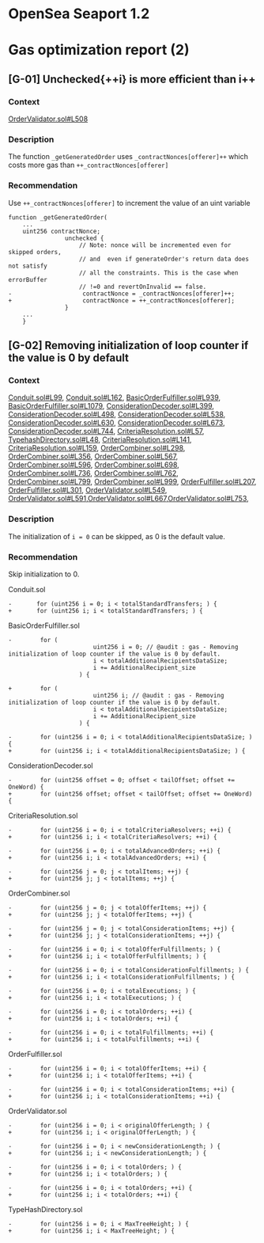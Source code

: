 # OpenSea Seaport 1.2
# Gas optimization report (2)
## [G-01] Unchecked{++i} is more efficient than i++
### Context
[OrderValidator.sol#L508](https://github.com/ProjectOpenSea/seaport/blob/5de7302bc773d9821ba4759e47fc981680911ea0/contracts/lib/OrderValidator.sol#L508)
### Description
The function `_getGeneratedOrder` uses `_contractNonces[offerer]++` which costs more gas than `++_contractNonces[offerer]`
### Recommendation
Use `++_contractNonces[offerer]` to increment the value of an uint variable
```solidity
function _getGeneratedOrder(
    ...
    uint256 contractNonce;
                unchecked {
                    // Note: nonce will be incremented even for skipped orders,
                    // and  even if generateOrder's return data does not satisfy
                    // all the constraints. This is the case when errorBuffer
                    // !=0 and revertOnInvalid == false.
-                    contractNonce = _contractNonces[offerer]++;
+                    contractNonce = ++_contractNonces[offerer];
                }
    ...
    }
```
## [G-02] Removing initialization of loop counter if the value is 0 by default
### Context
[Conduit.sol#L99](https://github.com/ProjectOpenSea/seaport/blob/5de7302bc773d9821ba4759e47fc981680911ea0/contracts/conduit/Conduit.sol#L99), [Conduit.sol#L162](https://github.com/ProjectOpenSea/seaport/blob/5de7302bc773d9821ba4759e47fc981680911ea0/contracts/conduit/Conduit.sol#L162), [BasicOrderFulfiller.sol#L939](https://github.com/ProjectOpenSea/seaport/blob/5de7302bc773d9821ba4759e47fc981680911ea0/contracts/lib/BasicOrderFulfiller.sol#L939), [BasicOrderFulfiller.sol#L1079](https://github.com/ProjectOpenSea/seaport/blob/5de7302bc773d9821ba4759e47fc981680911ea0/contracts/lib/BasicOrderFulfiller.sol#L1079), [ConsiderationDecoder.sol#L399](https://github.com/ProjectOpenSea/seaport/blob/5de7302bc773d9821ba4759e47fc981680911ea0/contracts/lib/ConsiderationDecoder.sol#L399), [ConsiderationDecoder.sol#L498](https://github.com/ProjectOpenSea/seaport/blob/5de7302bc773d9821ba4759e47fc981680911ea0/contracts/lib/ConsiderationDecoder.sol#L498), [ConsiderationDecoder.sol#L538](https://github.com/ProjectOpenSea/seaport/blob/5de7302bc773d9821ba4759e47fc981680911ea0/contracts/lib/ConsiderationDecoder.sol#L538), [ConsiderationDecoder.sol#L630](https://github.com/ProjectOpenSea/seaport/blob/5de7302bc773d9821ba4759e47fc981680911ea0/contracts/lib/ConsiderationDecoder.sol#L630), [ConsiderationDecoder.sol#L673](https://github.com/ProjectOpenSea/seaport/blob/5de7302bc773d9821ba4759e47fc981680911ea0/contracts/lib/ConsiderationDecoder.sol#L673), [ConsiderationDecoder.sol#L744](https://github.com/ProjectOpenSea/seaport/blob/5de7302bc773d9821ba4759e47fc981680911ea0/contracts/lib/ConsiderationDecoder.sol#L744), [CriteriaResolution.sol#L57](https://github.com/ProjectOpenSea/seaport/blob/5de7302bc773d9821ba4759e47fc981680911ea0/contracts/lib/CriteriaResolution.sol#L57), [TypehashDirectory.sol#L48](https://github.com/ProjectOpenSea/seaport/blob/5de7302bc773d9821ba4759e47fc981680911ea0/contracts/lib/TypehashDirectory.sol#L48), [CriteriaResolution.sol#L141](https://github.com/ProjectOpenSea/seaport/blob/5de7302bc773d9821ba4759e47fc981680911ea0/contracts/lib/CriteriaResolution.sol#L141), [CriteriaResolution.sol#L159](https://github.com/ProjectOpenSea/seaport/blob/5de7302bc773d9821ba4759e47fc981680911ea0/contracts/lib/CriteriaResolution.sol#L159), [OrderCombiner.sol#L298](https://github.com/ProjectOpenSea/seaport/blob/5de7302bc773d9821ba4759e47fc981680911ea0/contracts/lib/OrderCombiner.sol#L298), [OrderCombiner.sol#L356](https://github.com/ProjectOpenSea/seaport/blob/5de7302bc773d9821ba4759e47fc981680911ea0/contracts/lib/OrderCombiner.sol#L356), [OrderCombiner.sol#L567](https://github.com/ProjectOpenSea/seaport/blob/5de7302bc773d9821ba4759e47fc981680911ea0/contracts/lib/OrderCombiner.sol#L567), [OrderCombiner.sol#L596](https://github.com/ProjectOpenSea/seaport/blob/5de7302bc773d9821ba4759e47fc981680911ea0/contracts/lib/OrderCombiner.sol#L596), [OrderCombiner.sol#L698](https://github.com/ProjectOpenSea/seaport/blob/5de7302bc773d9821ba4759e47fc981680911ea0/contracts/lib/OrderCombiner.sol#L698), [OrderCombiner.sol#L736](https://github.com/ProjectOpenSea/seaport/blob/5de7302bc773d9821ba4759e47fc981680911ea0/contracts/lib/OrderCombiner.sol#L736), [OrderCombiner.sol#L762](https://github.com/ProjectOpenSea/seaport/blob/5de7302bc773d9821ba4759e47fc981680911ea0/contracts/lib/OrderCombiner.sol#L762), [OrderCombiner.sol#L799](https://github.com/ProjectOpenSea/seaport/blob/5de7302bc773d9821ba4759e47fc981680911ea0/contracts/lib/OrderCombiner.sol#L799), [OrderCombiner.sol#L999](https://github.com/ProjectOpenSea/seaport/blob/5de7302bc773d9821ba4759e47fc981680911ea0/contracts/lib/OrderCombiner.sol#L999), [OrderFulfiller.sol#L207](https://github.com/ProjectOpenSea/seaport/blob/5de7302bc773d9821ba4759e47fc981680911ea0/contracts/lib/OrderFulfiller.sol#L207), [OrderFulfiller.sol#L301](https://github.com/ProjectOpenSea/seaport/blob/5de7302bc773d9821ba4759e47fc981680911ea0/contracts/lib/OrderFulfiller.sol#L301), [OrderValidator.sol#L549](https://github.com/ProjectOpenSea/seaport/blob/5de7302bc773d9821ba4759e47fc981680911ea0/contracts/lib/OrderValidator.sol#L549), [OrderValidator.sol#L591](https://github.com/ProjectOpenSea/seaport/blob/5de7302bc773d9821ba4759e47fc981680911ea0/contracts/lib/OrderValidator.sol#L591),[OrderValidator.sol#L667](https://github.com/ProjectOpenSea/seaport/blob/5de7302bc773d9821ba4759e47fc981680911ea0/contracts/lib/OrderValidator.sol#L667),[OrderValidator.sol#L753](https://github.com/ProjectOpenSea/seaport/blob/5de7302bc773d9821ba4759e47fc981680911ea0/contracts/lib/OrderValidator.sol#L753),
### Description
The initialization of `i = 0` can be skipped, as 0 is the default value.
### Recommendation
Skip initialization to 0.  
  
Conduit.sol
```solidity
-       for (uint256 i = 0; i < totalStandardTransfers; ) {
+       for (uint256 i; i < totalStandardTransfers; ) {
```
BasicOrderFulfiller.sol
```solidity
-        for (
                        uint256 i = 0; // @audit : gas - Removing initialization of loop counter if the value is 0 by default.
                        i < totalAdditionalRecipientsDataSize;
                        i += AdditionalRecipient_size
                    ) {
                    
+        for (
                        uint256 i; // @audit : gas - Removing initialization of loop counter if the value is 0 by default.
                        i < totalAdditionalRecipientsDataSize;
                        i += AdditionalRecipient_size
                    ) {

-        for (uint256 i = 0; i < totalAdditionalRecipientsDataSize; ) { 
+        for (uint256 i; i < totalAdditionalRecipientsDataSize; ) { 
```
ConsiderationDecoder.sol
```solidity
-        for (uint256 offset = 0; offset < tailOffset; offset += OneWord) {
+        for (uint256 offset; offset < tailOffset; offset += OneWord) {
```
CriteriaResolution.sol
```solidity
-        for (uint256 i = 0; i < totalCriteriaResolvers; ++i) {
+        for (uint256 i; i < totalCriteriaResolvers; ++i) {

-        for (uint256 i = 0; i < totalAdvancedOrders; ++i) {
+        for (uint256 i; i < totalAdvancedOrders; ++i) {

-        for (uint256 j = 0; j < totalItems; ++j) { 
+        for (uint256 j; j < totalItems; ++j) { 
```
OrderCombiner.sol
```solidity
-        for (uint256 j = 0; j < totalOfferItems; ++j) {
+        for (uint256 j; j < totalOfferItems; ++j) {

-        for (uint256 j = 0; j < totalConsiderationItems; ++j) {
+        for (uint256 j; j < totalConsiderationItems; ++j) {

-        for (uint256 i = 0; i < totalOfferFulfillments; ) { 
+        for (uint256 i; i < totalOfferFulfillments; ) { 

-        for (uint256 i = 0; i < totalConsiderationFulfillments; ) {
+        for (uint256 i; i < totalConsiderationFulfillments; ) {

-        for (uint256 i = 0; i < totalExecutions; ) {
+        for (uint256 i; i < totalExecutions; ) {

-        for (uint256 i = 0; i < totalOrders; ++i) {
+        for (uint256 i; i < totalOrders; ++i) {

-        for (uint256 i = 0; i < totalFulfillments; ++i) {
+        for (uint256 i; i < totalFulfillments; ++i) {
```
OrderFulfiller.sol
```solidity
-        for (uint256 i = 0; i < totalOfferItems; ++i) {
+        for (uint256 i; i < totalOfferItems; ++i) {

-        for (uint256 i = 0; i < totalConsiderationItems; ++i) {
+        for (uint256 i; i < totalConsiderationItems; ++i) {
```
OrderValidator.sol
```solidity
-        for (uint256 i = 0; i < originalOfferLength; ) {
+        for (uint256 i; i < originalOfferLength; ) {

-        for (uint256 i = 0; i < newConsiderationLength; ) {
+        for (uint256 i; i < newConsiderationLength; ) {

-        for (uint256 i = 0; i < totalOrders; ) {
+        for (uint256 i; i < totalOrders; ) {

-        for (uint256 i = 0; i < totalOrders; ++i) {
+        for (uint256 i; i < totalOrders; ++i) {
```
TypeHashDirectory.sol
```solidity
-        for (uint256 i = 0; i < MaxTreeHeight; ) {
+        for (uint256 i; i < MaxTreeHeight; ) {
```
